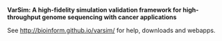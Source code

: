 <b>VarSim: A high-fidelity simulation validation framework for high-throughput genome sequencing with cancer applications</b>

See http://bioinform.github.io/varsim/ for help, downloads and webapps. 
